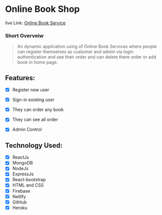 # Online Book Shop

live Link: [Online Book Service]( https://event-planning-web.web.app/)
### Short Overveiw


> An dynamic application using of Online Book Services where people can register themselves as customer and admin via login authentication and see their order and can delete there order or add book in home page.
 
 
## Features:


- [x] Register new user
- [x] Sign-in existing user
- [x] They can order any book
- [x] They can see all order
- [x] Admin Control


## Technology Used:
- [x] ReactJs
- [x] MongoDB
- [x] NodeJs
- [x] ExpressJs
- [x] React-bootstrap
- [x] HTML and CSS
- [x] Firebase
- [x] Netlify
- [x] GitHub
- [x] Heroku
